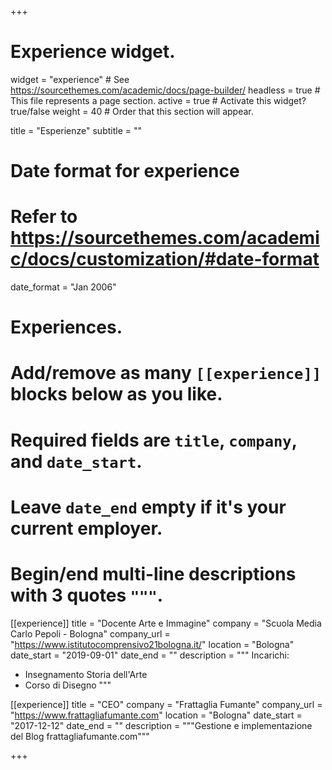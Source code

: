 +++
# Experience widget.
widget = "experience"  # See https://sourcethemes.com/academic/docs/page-builder/
headless = true  # This file represents a page section.
active = true  # Activate this widget? true/false
weight = 40  # Order that this section will appear.

title = "Esperienze"
subtitle = ""

# Date format for experience
#   Refer to https://sourcethemes.com/academic/docs/customization/#date-format
date_format = "Jan 2006"

# Experiences.
#   Add/remove as many `[[experience]]` blocks below as you like.
#   Required fields are `title`, `company`, and `date_start`.
#   Leave `date_end` empty if it's your current employer.
#   Begin/end multi-line descriptions with 3 quotes `"""`.
[[experience]]
  title = "Docente Arte e Immagine"
  company = "Scuola Media Carlo Pepoli - Bologna"
  company_url = "https://www.istitutocomprensivo21bologna.it/"
  location = "Bologna"
  date_start = "2019-09-01"
  date_end = ""
  description = """
  Incarichi:

  * Insegnamento Storia dell'Arte
  * Corso di Disegno
  """

[[experience]]
  title = "CEO"
  company = "Frattaglia Fumante"
  company_url = "https://www.frattagliafumante.com"
  location = "Bologna"
  date_start = "2017-12-12"
  date_end = ""
  description = """Gestione e implementazione del Blog frattagliafumante.com"""

+++
